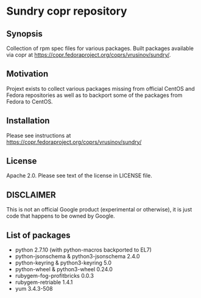 # Sundry copr repository

## Synopsis

Collection of rpm spec files for various packages. Built packages available
via copr at https://copr.fedoraproject.org/coprs/vrusinov/sundry/.

## Motivation

Projext exists to collect various packages missing from official CentOS and
Fedora repositories as well as to backport some of the packages from Fedora to CentOS.

## Installation

Please see instructions at https://copr.fedoraproject.org/coprs/vrusinov/sundry/

## License

Apache 2.0.
Please see text of the license in LICENSE file.

## DISCLAIMER

This is not an official Google product (experimental or otherwise), it is just
code that happens to be owned by Google.

## List of packages

 * python 2.7.10 (with python-macros backported to EL7)
 * python-jsonschema & python3-jsonschema 2.4.0
 * python-keyring & python3-keyring 5.0
 * python-wheel & python3-wheel 0.24.0
 * rubygem-fog-profitbricks 0.0.3
 * rubygem-retriable 1.4.1
 * yum 3.4.3-508
